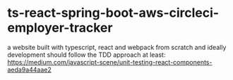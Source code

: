 # ts-react-spring-boot-aws-circleci-employer-tracker
a website built with typescript, react and webpack from scratch and ideally development should follow the TDD approach at least: https://medium.com/javascript-scene/unit-testing-react-components-aeda9a44aae2
